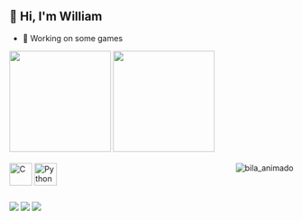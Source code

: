 ## 🤠 Hi, I'm William 

- 👾 Working on some games

<div>
  <img height="180" src="https://github-readme-stats.vercel.app/api?username=williamdants62&include_all_commits=true&show_icons=true&theme=dark"/>
  <img height="180" src="https://github-readme-stats.vercel.app/api/top-langs/?username=williamdants62&layout=compact&theme=dark"/>
</div>

<div style="display: inline_block"><br>
  <img align="center" alt="C" height="40" width="40" src="https://cdn.jsdelivr.net/gh/devicons/devicon@latest/icons/c/c-original.svg">
  <img align="center" alt="Python" height="40" width="40" src="https://cdn.jsdelivr.net/gh/devicons/devicon@latest/icons/python/python-original.svg">
  <img align="right" alt="bila_animado" src="https://media.discordapp.net/attachments/1360253056025100469/1421980293358948453/bila-head-png.gif?ex=68db01d9&is=68d9b059&hm=4e0cde6f4c8cff766c3d2bfedde297c9cb7dbfbff28ffeb00bf712a1923c977c&=&width=203&height=203">
</div>

##

<div> 
  <a href="https://www.youtube.com/@ElBila69" target="_blank"><img src="https://img.shields.io/badge/YouTube-FF0000?style=for-the-badge&logo=youtube&logoColor=white" target="_blank"></a>
  <a href="https://instagram.com/williamdants06" target="_blank"><img src="https://img.shields.io/badge/-Instagram-%23E4405F?style=for-the-badge&logo=instagram&logoColor=white" target="_blank"></a>
  <a href = "mailto:william.dantas@academico.ufpb.br"><img src="https://img.shields.io/badge/-Gmail-%23333?style=for-the-badge&logo=gmail&logoColor=white" target="_blank"></a>  
</div>
